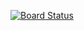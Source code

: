 [![Board Status](https://dev.azure.com/hemcefor/2ae53676-2c57-44ab-9bb2-29ea0514a424/68915caa-2cef-4610-84bc-ffd45fbae3a7/_apis/work/boardbadge/0e9317c5-aac4-4a51-81c1-b66f310e9706)](https://dev.azure.com/hemcefor/2ae53676-2c57-44ab-9bb2-29ea0514a424/_boards/board/t/68915caa-2cef-4610-84bc-ffd45fbae3a7/Microsoft.RequirementCategory)